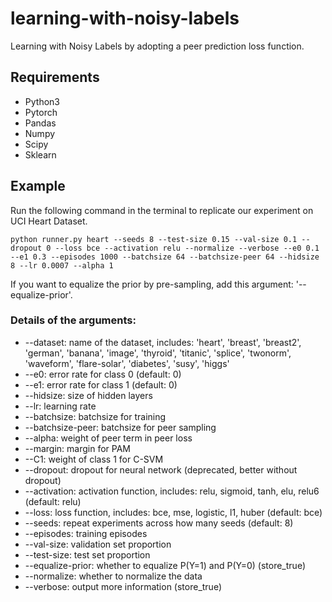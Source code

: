 # learning-with-noisy-labels
Learning with Noisy Labels by adopting a peer prediction loss function.

## Requirements
* Python3
* Pytorch
* Pandas
* Numpy
* Scipy
* Sklearn

## Example
Run the following command in the terminal to replicate our experiment on UCI Heart Dataset.
```
python runner.py heart --seeds 8 --test-size 0.15 --val-size 0.1 --dropout 0 --loss bce --activation relu --normalize --verbose --e0 0.1 --e1 0.3 --episodes 1000 --batchsize 64 --batchsize-peer 64 --hidsize 8 --lr 0.0007 --alpha 1
```

If you want to equalize the prior by pre-sampling, add this argument: '--equalize-prior'.

### Details of the arguments:

* --dataset: name of the dataset, includes: 'heart', 'breast', 'breast2', 'german', 'banana', 'image', 'thyroid', 'titanic', 'splice', 'twonorm', 'waveform', 'flare-solar', 'diabetes', 'susy', 'higgs'
* --e0: error rate for class 0 (default: 0)
* --e1: error rate for class 1 (default: 0)
* --hidsize: size of hidden layers
* --lr: learning rate
* --batchsize: batchsize for training
* --batchsize-peer: batchsize for peer sampling
* --alpha: weight of peer term in peer loss
* --margin: margin for PAM
* --C1: weight of class 1 for C-SVM
* --dropout: dropout for neural network (deprecated, better without dropout)
* --activation: activation function, includes: relu, sigmoid, tanh, elu, relu6 (default: relu)
* --loss: loss function, includes: bce, mse, logistic, l1, huber (default: bce)
* --seeds: repeat experiments across how many seeds (default: 8)
* --episodes: training episodes
* --val-size: validation set proportion
* --test-size: test set proportion
* --equalize-prior: whether to equalize P(Y=1) and P(Y=0) (store_true)
* --normalize: whether to normalize the data
* --verbose: output more information (store_true)
